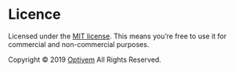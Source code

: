 # Licence

Licensed under the [MIT license](http://opensource.org/licenses/mit-license.php). This means you’re free to use it for commercial and non-commercial purposes.

Copyright © 2019 [Optivem](https://www.optivem.com/) All Rights Reserved. 

